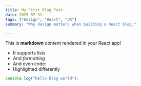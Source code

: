 ```yaml
---
title: My First Blog Post
date: 2025-07-31
tags: ["Design", "React", "UX"]
summary: "Why design matters when building a React blog."

---
```


This is **markdown** content rendered in your React app!

- It supports lists
- And _formatting_
- And even code:
- Highlighted differently
```js
console.log("hello blog world");
